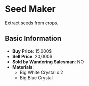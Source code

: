 # Seed Maker

Extract seeds from crops.

## Basic Information

- **Buy Price**: 15,000$
- **Sell Price**: 20,000$
- **Sold by Wandering Salesman**: NO
- **Materials**:
  - Big White Crystal x 2
  - Big Blue Crystal
